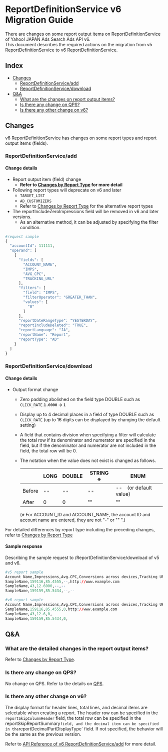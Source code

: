 # ReportDefinitionService v6 Migration Guide

There are changes on some report output items on ReportDefinitionService of Yahoo! JAPAN Ads Search Ads API v6.<br>
This document describes the required actions on the migration from v5 ReportDefinitionService to v6 ReportDefinitionService.

## Index

- [Changes](#Changes)
  - [ReportDefinitionService/add](#reportdefinitionserviceadd)
  - [ReportDefinitionService/download](#reportdefinitionservicedownload)
- [Q&A](#qa)
  - [What are the changes on report output items? ](#what-are-the-detailed-changes-in-the-report-output-items)
  - [Is there any change on QPS?](#is-there-any-change-on-qps)
  - [Is there any other change on v6?](#is-there-any-other-change-on-v6)

## Changes

v6 ReportDefinitionService has changes on some report types and report output items (fields).

### ReportDefinitionService/add

#### Change details

- Report output item (field) change
  - **Refer to [Changes by Report Type](ReportType.md) for more detail**
- Following report types will deprecate on v6 and later
  - `TARGET_LIST`
  - `AD_CUSTOMIZERS`
  - Refer to [Changes by Report Type](ReportType.md) for the alternative report types
- The reportIncludeZeroImpressions field will be removed in v6 and later versions.
  - As an alternative method, it can be adjusted by specifying the filter condition.
```r
#request sample
{
  "accountId": 111111,
  "operand": [
    {
      "fields": [
        "ACCOUNT_NAME",
        "IMPS",
        "AVG_CPC",
        "TRACKING_URL"
      ],
      "filters": [
        "field": "IMPS",
        "filterOperator": "GREATER_THAN",
        "values": [
          "0"
        ]
      ],
      "reportDateRangeType": "YESTERDAY",
      "reportIncludeDeleted": "TRUE",
      "reportLanguage": "JA",
      "reportName": "Report",
      "reportType": "AD"
    }
  ]
}
```

### ReportDefinitionService/download

#### Change details

- Output format change
  - Zero padding abolished on the field type DOUBLE such as `CLICK_RATE`.**`1.0000` → `1`**
  - Display up to 4 decimal places in a field of type DOUBLE such as `CLICK_RATE` (up to 16 digits can be displayed by changing the default setting)
  - A field that contains division when specifying a filter will calculate the total row if its denominator and numerator are specified in the field, but if the denominator and numerator are not included in the field, the total row will be 0.
  - The notation when the value does not exist is changed as follows.

    | | LONG | DOUBLE | STRING ※ | ENUM |
    | --- | --- | --- | --- | --- | 
    | Before | -- | -- | -- | --　(or default value) |
    | After | 0 | 0 | "" | "" |

    (※ For ACCOUNT\_ID and ACCOUNT\_NAME, the account ID and account name are entered, they are not "-" or "" ".)

For detailed differences by report type including the preceding changes, refer to [Changes by Report Type](ReportType.md)

#### Sample response

Describing the sample request to /ReportDefinitionService/download of v5 and v6.

```r
#v5 report sample
Account Name,Impressions,Avg.CPC,Conversions across devices,Tracking URL
SampleName,159116,85.4555,--,http://www.example.com
SampleName,43,12.6000,--,--
SampleName,159159,85.5434,--,--
```

```r
#v6 report sample
Account Name,Impressions,Avg.CPC,Conversions across devices,Tracking URL
SampleName,159116,85.4555,0,http://www.example.com
SampleName,43,12.6,0,
SampleName,159159,85.5434,0, 
```

## Q&A

### What are the detailed changes in the report output items?

Refer to [Changes by Report Type](ReportType.md).

### Is there any change on QPS?

No change on QPS.
Refer to the details on [QPS](https://ads-developers.yahoo.co.jp/developercenter/en/developers-guide/qps.html).

### Is there any other change on v6?

The display format for header lines, total lines, and decimal items are selectable when creating a report.
The header row can be specified in the `reportSkipColumnHeader` field, the total row can be specified in the reportSkipReportSummary` field, and the decimal item can be specified in the `reportDecimalPartDisplayType` field.
If not specified, the behavior will be the same as the previous version.

Refer to [API Reference of v6 ReportDefinitionService/add](https://ads-developers.yahoo.co.jp/reference/ads-search-api/v6/ReportDefinitionService/add/) for more detail.
